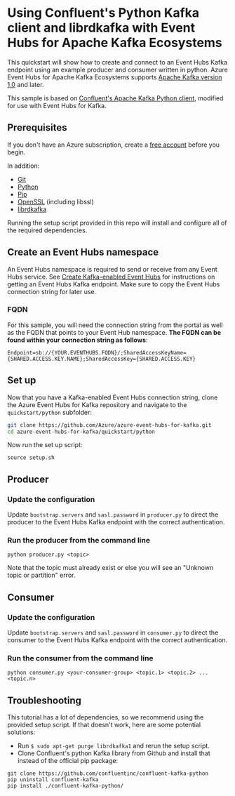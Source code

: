 # Using Confluent's Python Kafka client and librdkafka with Event Hubs for Apache Kafka Ecosystems

This quickstart will show how to create and connect to an Event Hubs Kafka endpoint using an example producer and consumer written in python. Azure Event Hubs for Apache Kafka Ecosystems supports [Apache Kafka version 1.0](https://kafka.apache.org/10/documentation.html) and later.

This sample is based on [Confluent's Apache Kafka Python client](https://github.com/confluentinc/confluent-kafka-python), modified for use with Event Hubs for Kafka.

## Prerequisites

If you don't have an Azure subscription, create a [free account](https://azure.microsoft.com/free/?ref=microsoft.com&utm_source=microsoft.com&utm_medium=docs&utm_campaign=visualstudio) before you begin.

In addition:

* [Git](https://www.git-scm.com/downloads)
* [Python](https://www.python.org/downloads/)
* [Pip](https://pypi.org/project/pip/)
* [OpenSSL](https://www.openssl.org/) (including libssl)
* [librdkafka](https://github.com/edenhill/librdkafka)

Running the setup script provided in this repo will install and configure all of the required dependencies.

## Create an Event Hubs namespace

An Event Hubs namespace is required to send or receive from any Event Hubs service. See [Create Kafka-enabled Event Hubs](https://docs.microsoft.com/azure/event-hubs/event-hubs-create-kafka-enabled) for instructions on getting an Event Hubs Kafka endpoint. Make sure to copy the Event Hubs connection string for later use.

### FQDN

For this sample, you will need the connection string from the portal as well as the FQDN that points to your Event Hub namespace. **The FQDN can be found within your connection string as follows**:

```
Endpoint=sb://{YOUR.EVENTHUBS.FQDN}/;SharedAccessKeyName={SHARED.ACCESS.KEY.NAME};SharedAccessKey={SHARED.ACCESS.KEY}
```

## Set up

Now that you have a Kafka-enabled Event Hubs connection string, clone the Azure Event Hubs for Kafka repository and navigate to the `quickstart/python` subfolder:

```bash
git clone https://github.com/Azure/azure-event-hubs-for-kafka.git
cd azure-event-hubs-for-kafka/quickstart/python
```

Now run the set up script:

```shell
source setup.sh
```

## Producer

### Update the configuration

Update `bootstrap.servers` and `sasl.password` in `producer.py` to direct the producer to the Event Hubs Kafka endpoint with the correct authentication.

### Run the producer from the command line
 
```shell 
python producer.py <topic>
```

Note that the topic must already exist or else you will see an "Unknown topic or partition" error.

## Consumer

### Update the configuration

Update `bootstrap.servers` and `sasl.password` in `consumer.py` to direct the consumer to the Event Hubs Kafka endpoint with the correct authentication.

### Run the consumer from the command line

```shell
python consumer.py <your-consumer-group> <topic.1> <topic.2> ... <topic.n> 
```

## Troubleshooting

This tutorial has a lot of dependencies, so we recommend using the provided setup script. If that doesn't work, here are some potential solutions:

* Run `$ sudo apt-get purge librdkafka1` and rerun the setup script.
* Clone Confluent's python Kafka library from Github and install that instead of the official pip package:

```shell
git clone https://github.com/confluentinc/confluent-kafka-python
pip uninstall confluent-kafka
pip install ./confluent-kafka-python/
```